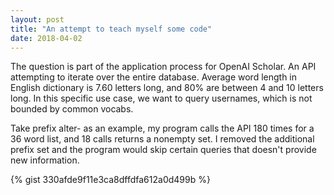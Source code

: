 ```yaml
---
layout: post
title: "An attempt to teach myself some code"
date: 2018-04-02
---
```


The question is part of the application process for OpenAI Scholar. An API attempting to iterate over the entire database. Average word length in English dictionary is 7.60 letters long, and 80% are between 4 and 10 letters long. In this specific use case, we want to query usernames, which is not bounded by common vocabs.

Take prefix alter- as an example, my program calls the API 180 times for a 36 word list, and 18 calls returns a nonempty set. I removed the additional prefix set and the program would skip certain queries that doesn't provide new information.

{% gist 330afde9f11e3ca8dffdfa612a0d499b %}